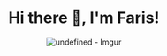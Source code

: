 <div align="center">

# Hi there :wave:, I'm Faris!

  ![undefined - Imgur](https://user-images.githubusercontent.com/18473439/144753524-29301295-c878-42e0-9266-6af88ce85e64.gif)

</div>
